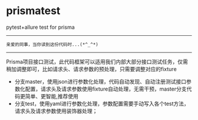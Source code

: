 # prismatest
pytest+allure test for prisma   
___
``亲爱的同事，当你读到这份代码时...(*^_^*)``
___
Prisma项目接口测试，此代码框架可以适用我们内部大部分接口测试任务，仅需稍加调整即可，比如请求头、请求参数的预处理，只需要调整对应的fixture  
- 分支master，使用json进行参数化处理，代码自动发现、自动注册测试接口参数化配置，请求头及请求参数使用fixture自动处理，无需干预，master分支代码更简单、更智能,推荐使用
- 分支test，使用yaml进行参数化处理，参数配置需要手动写入各个test方法，请求头及请求参数使用装饰器处理；  
